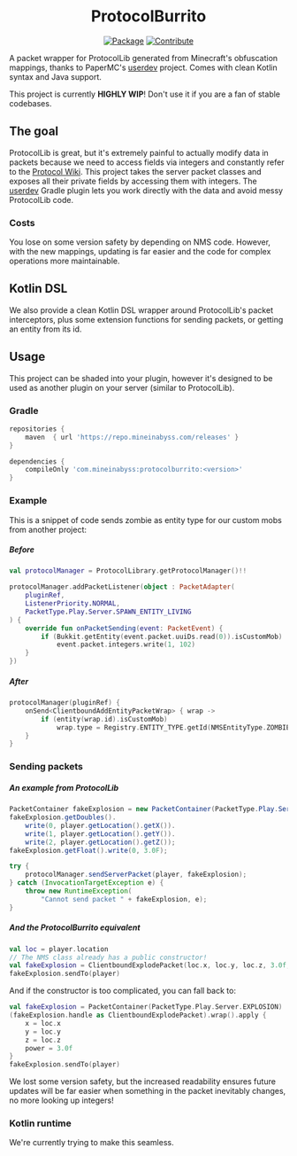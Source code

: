 <div align="center">

# ProtocolBurrito

[![Package](https://img.shields.io/maven-metadata/v?metadataUrl=https://repo.mineinabyss.com/releases/com/mineinabyss/protocolburrito/maven-metadata.xml)](https://repo.mineinabyss.com/#/releases/com/mineinabyss/protocolburrito)
[![Contribute](https://shields.io/badge/Contribute-e57be5?logo=github%20sponsors&style=flat&logoColor=white)](https://github.com/MineInAbyss/MineInAbyss/wiki/Setup-and-Contribution-Guide)
</div>

A packet wrapper for ProtocolLib generated from Minecraft's obfuscation mappings, thanks to PaperMC's [userdev](https://github.com/PaperMC/paperweight/tree/main/paperweight-userdev) project. Comes with clean Kotlin syntax and Java support.

This project is currently **HIGHLY WIP**! Don't use it if you are a fan of stable codebases.

## The goal

ProtocolLib is great, but it's extremely painful to actually modify data in packets because we need to access fields via integers and constantly refer to the [Protocol Wiki](https://wiki.vg/Protocol). This project takes the server packet classes and exposes all their private fields by accessing them with integers. The [userdev](https://github.com/PaperMC/paperweight/tree/main/paperweight-userdev) Gradle plugin lets you work directly with the data and avoid messy ProtocolLib code.

### Costs

You lose on some version safety by depending on NMS code. However, with the new mappings, updating is far easier and the code for complex operations more maintainable.

## Kotlin DSL

We also provide a clean Kotlin DSL wrapper around ProtocolLib's packet interceptors, plus some extension functions for sending packets, or getting an entity from its id.

## Usage

This project can be shaded into your plugin, however it's designed to be used as another plugin on your server (similar to ProtocolLib).

### Gradle

```groovy
repositories {
    maven  { url 'https://repo.mineinabyss.com/releases' }
}

dependencies {
    compileOnly 'com.mineinabyss:protocolburrito:<version>'
}
```

### Example

This is a snippet of code sends zombie as entity type for our custom mobs from another project:

##### Before

```kotlin
val protocolManager = ProtocolLibrary.getProtocolManager()!!

protocolManager.addPacketListener(object : PacketAdapter(
    pluginRef,
    ListenerPriority.NORMAL,
    PacketType.Play.Server.SPAWN_ENTITY_LIVING
) {
    override fun onPacketSending(event: PacketEvent) {
        if (Bukkit.getEntity(event.packet.uuiDs.read(0)).isCustomMob)
            event.packet.integers.write(1, 102)
    }
})
```

##### After

```kotlin
protocolManager(pluginRef) {
    onSend<ClientboundAddEntityPacketWrap> { wrap ->
        if (entity(wrap.id).isCustomMob)
            wrap.type = Registry.ENTITY_TYPE.getId(NMSEntityType.ZOMBIE)
    }
}
```

### Sending packets

##### An example from ProtocolLib

````java
PacketContainer fakeExplosion = new PacketContainer(PacketType.Play.Server.EXPLOSION);
fakeExplosion.getDoubles().
    write(0, player.getLocation().getX()).
    write(1, player.getLocation().getY()).
    write(2, player.getLocation().getZ());
fakeExplosion.getFloat().write(0, 3.0F);

try {
    protocolManager.sendServerPacket(player, fakeExplosion);
} catch (InvocationTargetException e) {
    throw new RuntimeException(
        "Cannot send packet " + fakeExplosion, e);
}
````

##### And the ProtocolBurrito equivalent

```kotlin
val loc = player.location
// The NMS class already has a public constructor!
val fakeExplosion = ClientboundExplodePacket(loc.x, loc.y, loc.z, 3.0f, listOf(), null)
fakeExplosion.sendTo(player) 
```

And if the constructor is too complicated, you can fall back to:

```kotlin
val fakeExplosion = PacketContainer(PacketType.Play.Server.EXPLOSION)
(fakeExplosion.handle as ClientboundExplodePacket).wrap().apply {
    x = loc.x
    y = loc.y
    z = loc.z
    power = 3.0f
}
fakeExplosion.sendTo(player) 
```

We lost some version safety, but the increased readability ensures future updates will be far easier when something in the packet inevitably changes, no more looking up integers!

### Kotlin runtime

We're currently trying to make this seamless.
